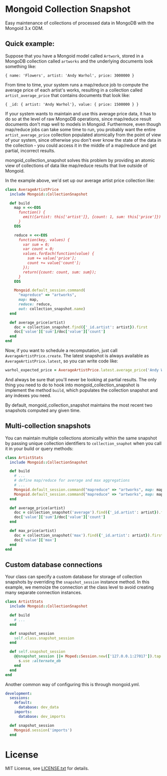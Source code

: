 Mongoid Collection Snapshot
===========================

Easy maintenance of collections of processed data in MongoDB with the Mongoid 3.x ODM.

Quick example:
--------------

Suppose that you have a Mongoid model called `Artwork`, stored
in a MongoDB collection called `artworks` and the underlying documents
look something like:

    { name: 'Flowers', artist: 'Andy Warhol', price: 3000000 }

From time to time, your system runs a map/reduce job to compute the
average price of each artist's works, resulting in a collection called
`artist_average_price` that contains documents that look like:

    { _id: { artist: 'Andy Warhol'}, value: { price: 1500000 } }

If your system wants to maintain and use this average price data, it has
to do so at the level of raw MongoDB operations, since
map/reduce result documents don't map well to models in Mongoid.
Furthermore, even though map/reduce jobs can take some time to run, you probably
want the entire `artist_average_price` collection populated atomically
from the point of view of your system, since otherwise you don't ever
know the state of the data in the collection - you could access it in
the middle of a map/reduce and get partial, incorrect results.

mongoid_collection_snapshot solves this problem by providing an atomic
view of collections of data like map/reduce results that live outside
of Mongoid.

In the example above, we'd set up our average artist price collection like:

``` ruby
class AverageArtistPrice
  include Mongoid::CollectionSnapshot

  def build
    map = <<-EOS
      function() {
        emit({artist: this['artist']}, {count: 1, sum: this['price']})
      }
    EOS

    reduce = <<-EOS
      function(key, values) {
        var sum = 0;
        var count = 0;
        values.forEach(function(value) {
          sum += value['price'];
          count += value['count'];
        });
        return({count: count, sum: sum});
      }
    EOS

    Mongoid.default_session.command(
      "mapreduce" => "artworks",
      map: map,
      reduce: reduce,
      out: collection_snapshot.name)
  end

  def average_price(artist)
    doc = collection_snapshot.find({'_id.artist': artist}).first
    doc['value']['sum']/doc['value']['count']
  end
end
```

Now, if you want
to schedule a recomputation, just call `AverageArtistPrice.create`. The latest
snapshot is always available as `AverageArtistPrice.latest`, so you can write
code like:

``` ruby
warhol_expected_price = AverageArtistPrice.latest.average_price('Andy Warhol')
```

And always be sure that you'll never be looking at partial results. The only
thing you need to do to hook into mongoid_collection_snapshot is implement the
method `build`, which populates the collection snapshot and any indexes you need.

By default, mongoid_collection_snapshot maintains the most recent two snapshots
computed any given time.

Multi-collection snapshots
--------------------------

You can maintain multiple collections atomically within the same snapshot by
passing unique collection identifiers to ``collection_snaphot`` when you call it
in your build or query methods:

``` ruby
class ArtistStats
  include Mongoid::CollectionSnapshot

  def build
    # ...
    # define map/reduce for average and max aggregations
    # ...
    Mongoid.default_session.command("mapreduce" => "artworks", map: map_avg, reduce: reduce_avg, out: collection_snapshot('average'))
    Mongoid.default_session.command("mapreduce" => "artworks", map: map_max, reduce: reduce_max, out: collection_snapshot('max'))
  end

  def average_price(artist)
    doc = collection_snapshot('average').find({'_id.artist': artist}).first
    doc['value']['sum']/doc['value']['count']
  end

  def max_price(artist)
    doc = collection_snapshot('max').find({'_id.artist': artist}).first
    doc['value']['max']
  end
end
```

Custom database connections
---------------------------

Your class can specify a custom database for storage of collection snapshots by overriding the `snapshot_session` instance method. In this example, we memoize the connection at the class level to avoid creating many separate connection instances.

```ruby
class ArtistStats
  include Mongoid::CollectionSnapshot

  def build
    # ...
  end

  def snapshot_session
    self.class.snapshot_session
  end

  def self.snapshot_session
    @@snapshot_session ||= Moped::Session.new(['127.0.0.1:27017']).tap do |s|
      s.use :alternate_db
    end
  end
end
```

Another common way of configuring this is through mongoid.yml.

```yaml
development:
  sessions:
    default:
      database: dev_data
    imports:
      database: dev_imports
```

```ruby
  def snapshot_session
    Mongoid.session('imports')
  end
```

License
=======

MIT License, see [LICENSE.txt](https://github.com/aaw/mongoid_collection_snapshot/blob/master/LICENSE.txt) for details.
